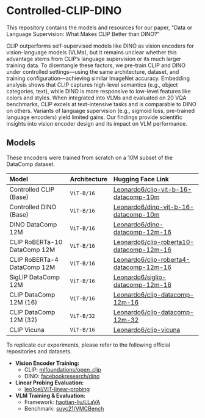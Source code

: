 # Controlled-CLIP-DINO

This repository contains the models and resources for our paper, "Data or Language Supervision: What Makes CLIP Better than DINO?"

CLIP outperforms self-supervised models like DINO as vision encoders for vision-language models (VLMs), but it remains unclear whether this advantage stems from CLIP’s language supervision or its much larger training data. To disentangle these factors, we pre-train CLIP and DINO under controlled settings—using the same architecture, dataset, and training configuration—achieving similar ImageNet accuracy. Embedding analysis shows that CLIP captures high-level semantics (e.g., object categories, text), while DINO is more responsive to low-level features like colors and styles. When integrated into VLMs and evaluated on 20 VQA benchmarks, CLIP excels at text-intensive tasks and is comparable to DINO on others. Variants of language supervision (e.g., sigmoid loss, pre-trained language encoders) yield limited gains. Our findings provide scientific insights into vision encoder design and its impact on VLM performance.
## Models

These encoders were trained from scratch on a 10M subset of the DataComp dataset.

| Model | Architecture | Hugging Face Link |
| :--- | :--- | :--- |
| Controlled CLIP (Base) | `ViT-B/16` | [Leonardo6/clip-vit-b-16-datacomp-10m](https://huggingface.co/Leonardo6/clip-vit-b-16-datacomp-10m) |
| Controlled DINO (Base) | `ViT-B/16` | [Leonardo6/dino-vit-b-16-datacomp-10m](https://huggingface.co/Leonardo6/dino-vit-b-16-datacomp-10m) |
| DINO DataComp 12M | `ViT-B/16` | [Leonardo6/dino-datacomp-12m-16](https://huggingface.co/Leonardo6/dino-datacomp-12m-16) |
| CLIP RoBERTa-10 DataComp 12M | `ViT-B/16` | [Leonardo6/clip-roberta10-datacomp-12m-16](https://huggingface.co/Leonardo6/clip-roberta10-datacomp-12m-16) |
| CLIP RoBERTa-4 DataComp 12M | `ViT-B/16` | [Leonardo6/clip-roberta4-datacomp-12m-16](https://huggingface.co/Leonardo6/clip-roberta4-datacomp-12m-16) |
| SigLIP DataComp 12M | `ViT-B/16` | [Leonardo6/siglip-datacomp-12m-16](https://huggingface.co/Leonardo6/siglip-datacomp-12m-16) |
| CLIP DataComp 12M (16) | `ViT-B/16` | [Leonardo6/clip-datacomp-12m-16](https://huggingface.co/Leonardo6/clip-datacomp-12m-16) |
| CLIP DataComp 12M (32) | `ViT-B/32` | [Leonardo6/clip-datacomp-12m-32](https://huggingface.co/Leonardo6/clip-datacomp-12m-32) |
| CLIP Vicuna | `ViT-B/16` | [Leonardo6/clip-vicuna](https://huggingface.co/Leonardo6/clip-vicuna) |

To replicate our experiments, please refer to the following official repositories and datasets.

  * **Vision Encoder Training:**
      * CLIP: [mlfoundations/open\_clip](https://github.com/mlfoundations/open_clip)
      * DINO: [facebookresearch/dino](https://github.com/facebookresearch/dino)
  * **Linear Probing Evaluation:**
      * [leo1oel/ViT-linear-probing](https://www.google.com/search?q=https://github.com/leo1oel/ViT-linear-probing)
  * **VLM Training & Evaluation:**
      * Framework: [haotian-liu/LLaVA](https://github.com/haotian-liu/LLaVA)
      * Benchmark: [suyc21/VMCBench](https://huggingface.co/datasets/suyc21/VMCBench)

